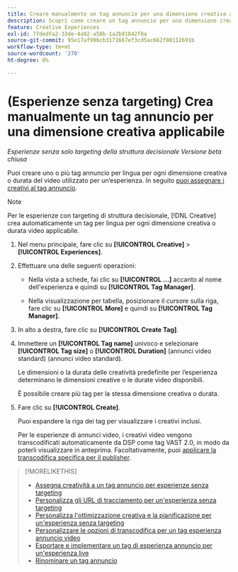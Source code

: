 ```yaml
---
title: Creare manualmente un tag annuncio per una dimensione creativa applicabile
description: Scopri come creare un tag annuncio per una dimensione creativa specifica.
feature: Creative Experiences
exl-id: 77dedfa2-33de-4a92-a58b-1a2b91842f0a
source-git-commit: 95e17af996cb3171667ef3cd5ac662f08112691b
workflow-type: tm+mt
source-wordcount: '270'
ht-degree: 0%

---
```


# (Esperienze senza targeting) Crea manualmente un tag annuncio per una dimensione creativa applicabile

*Esperienze senza solo targeting della struttura decisionale*
*Versione beta chiusa*

Puoi creare uno o più tag annuncio per lingua per ogni dimensione creativa o durata del video utilizzato per un’esperienza. In seguito [puoi assegnare i creativi al tag annuncio](experience-tag-assign-creatives.md).

>[!NOTE]
>
>Per le esperienze con targeting di struttura decisionale, [!DNL Creative] crea automaticamente un tag per lingua per ogni dimensione creativa o durata video applicabile.

1. Nel menu principale, fare clic su **[!UICONTROL Creative]** > **[!UICONTROL Experiences]**.

1. Effettuare una delle seguenti operazioni:

   * Nella vista a schede, fai clic su **[!UICONTROL ...]** accanto al nome dell&#39;esperienza e quindi su **[!UICONTROL Tag Manager]**.

   * Nella visualizzazione per tabella, posizionare il cursore sulla riga, fare clic su **[!UICONTROL More]** e quindi su **[!UICONTROL Tag Manager]**.

1. In alto a destra, fare clic su **[!UICONTROL Create Tag]**.

1. Immettere un **[!UICONTROL Tag name]** univoco e selezionare **[!UICONTROL Tag size]** o **[!UICONTROL Duration]** (annunci video standard) (annunci video standard).

   Le dimensioni o la durata delle creatività predefinite per l’esperienza determinano le dimensioni creative o le durate video disponibili.

   È possibile creare più tag per la stessa dimensione creativa o durata.<!-- What are the implications? -->

1. Fare clic su **[!UICONTROL Create]**.

   Puoi espandere la riga dei tag per visualizzare i creativi inclusi.

   Per le esperienze di annunci video, i creativi video vengono transcodificati automaticamente da DSP come tag VAST 2.0, in modo da poterli visualizzare in anteprima. Facoltativamente, puoi [applicare la transcodifica specifica per il publisher](experience-tag-video-transcoding.md).

>[!MORELIKETHIS]
>
>* [Assegna creatività a un tag annuncio per esperienze senza targeting](experience-tag-assign-creatives.md)
>* [Personalizza gli URL di tracciamento per un&#39;esperienza senza targeting](experience-tracking-urls-no-targeting.md)
>* [Personalizza l&#39;ottimizzazione creativa e la pianificazione per un&#39;esperienza senza targeting](experience-optimization-scheduling-no-targeting.md)
>* [Personalizzare le opzioni di transcodifica per un tag esperienza annuncio video](experience-tag-video-transcoding.md)
>* [Esportare e implementare un tag di esperienza annuncio per un&#39;esperienza live](experience-tag-export.md)
>* [Rinominare un tag annuncio](experience-tag-rename.md)
